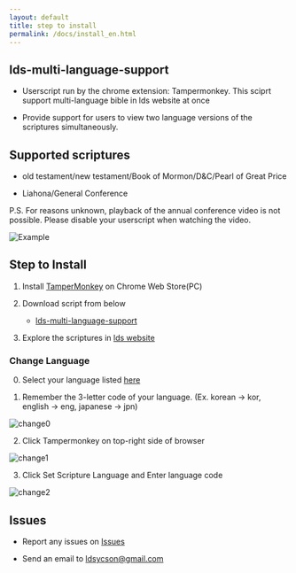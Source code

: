 ```yaml
---
layout: default
title: step to install
permalink: /docs/install_en.html
---
```

## lds-multi-language-support

- Userscript run by the chrome extension: Tampermonkey. This sciprt support multi-language bible in lds website at once

- Provide support for users to view two language versions of the scriptures simultaneously.

## Supported scriptures

- old testament/new testament/Book of Mormon/D&C/Pearl of Great Price

- Liahona/General Conference

P.S. For reasons unknown, playback of the annual conference video is not possible. Please disable your userscript when watching the video.

![Example](https://yucheol-son-byui.github.io/lds-multi-language-support/docs/screenshot.png)

## Step to Install

1. Install [TamperMonkey](https://chromewebstore.google.com/detail/tampermonkey/dhdgffkkebhmkfjojejmpbldmpobfkfo) on Chrome Web Store(PC)

2. Download script from below
   - [lds-multi-language-support](https://yucheol-son-byui.github.io/lds-multi-language-support/src/lds-multi-language-support.user.js)

3. Explore the scriptures in [lds website](https://www.churchofjesuschrist.org/study/scriptures/nt/acts/2?lang=eng)

### Change Language

0. Select your language listed [here](https://www.churchofjesuschrist.org/languages?lang=eng&langs=*)

1. Remember the 3-letter code of your language. (Ex. korean -> kor, english -> eng, japanese -> jpn) 

![change0](https://yucheol-son-byui.github.io/lds-multi-language-support/docs/option0.png)

2. Click Tampermonkey on top-right side of browser

![change1](https://yucheol-son-byui.github.io/lds-multi-language-support/docs/option1.png)

3. Click Set Scripture Language and Enter language code

![change2](https://yucheol-son-byui.github.io/lds-multi-language-support/docs/option2.png)

## Issues

- Report any issues on [Issues](https://github.com/Yucheol-Son-BYUI/lds-multi-language-support/issues)

- Send an email to ldsycson@gmail.com